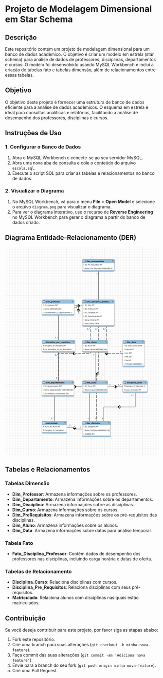 # Projeto de Modelagem Dimensional em Star Schema

## Descrição

Este repositório contém um projeto de modelagem dimensional para um banco de dados acadêmico. O objetivo é criar um modelo em estrela (star schema) para análise de dados de professores, disciplinas, departamentos e cursos. O modelo foi desenvolvido usando MySQL Workbench e inclui a criação de tabelas fato e tabelas dimensão, além de relacionamentos entre essas tabelas.



## Objetivo

O objetivo deste projeto é fornecer uma estrutura de banco de dados eficiente para a análise de dados acadêmicos. O esquema em estrela é ideal para consultas analíticas e relatórios, facilitando a análise de desempenho dos professores, disciplinas e cursos.

## Instruções de Uso

### 1. Configurar o Banco de Dados

1. Abra o MySQL Workbench e conecte-se ao seu servidor MySQL.
2. Abra uma nova aba de consulta e cole o conteúdo do arquivo `escola.sql`.
3. Execute o script SQL para criar as tabelas e relacionamentos no banco de dados.

### 2. Visualizar o Diagrama

1. No MySQL Workbench, vá para o menu **File** > **Open Model** e selecione o arquivo `diagram.png` para visualizar o diagrama.
2. Para ver o diagrama interativo, use o recurso de **Reverse Engineering** no MySQL Workbench para gerar o diagrama a partir do banco de dados criado.

## Diagrama Entidade-Relacionamento (DER)

![Diagrama EER](diagram.png)

## Tabelas e Relacionamentos

### Tabelas Dimensão

- **Dim_Professor**: Armazena informações sobre os professores.
- **Dim_Departamento**: Armazena informações sobre os departamentos.
- **Dim_Disciplina**: Armazena informações sobre as disciplinas.
- **Dim_Curso**: Armazena informações sobre os cursos.
- **Dim_PreRequisitos**: Armazena informações sobre os pré-requisitos das disciplinas.
- **Dim_Aluno**: Armazena informações sobre os alunos.
- **Dim_Data**: Armazena informações sobre datas para análise temporal.

### Tabela Fato

- **Fato_Disciplina_Professor**: Contém dados de desempenho dos professores nas disciplinas, incluindo carga horária e datas de oferta.

### Tabelas de Relacionamento

- **Disciplina_Curso**: Relaciona disciplinas com cursos.
- **Disciplina_Pre_Requisitos**: Relaciona disciplinas com seus pré-requisitos.
- **Matriculado**: Relaciona alunos com disciplinas nas quais estão matriculados.

## Contribuição

Se você deseja contribuir para este projeto, por favor siga as etapas abaixo:

1. Fork este repositório.
2. Crie uma branch para suas alterações (`git checkout -b minha-nova-feature`).
3. Faça commit das suas alterações (`git commit -am 'Adiciona nova feature'`).
4. Envie para a branch do seu fork (`git push origin minha-nova-feature`).
5. Crie uma Pull Request.

